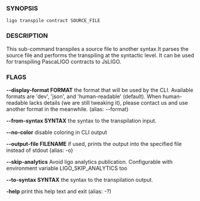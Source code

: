 
### SYNOPSIS
```
ligo transpile contract SOURCE_FILE
```

### DESCRIPTION
<!-- FIXME: @christian 
     Do we still want to document this command since we no-longer support it? -->
This sub-command transpiles a source file to another syntax.It parses the source file and performs the transpiling at the syntactic level. It can be used for transpiling PascaLIGO contracts to JsLIGO.

### FLAGS
**--display-format FORMAT**
the format that will be used by the CLI. Available formats are 'dev', 'json', and 'human-readable' (default). When human-readable lacks details (we are still tweaking it), please contact us and use another format in the meanwhile. (alias: --format)

**--from-syntax SYNTAX**
the syntax to the transpilation input.

**--no-color**
disable coloring in CLI output

**--output-file FILENAME**
if used, prints the output into the specified file instead of stdout (alias: -o)

**--skip-analytics**
Avoid ligo analytics publication. Configurable with environment variable LIGO_SKIP_ANALYTICS too

**--to-syntax SYNTAX**
the syntax to the transpilation output.

**-help**
print this help text and exit (alias: -?)


